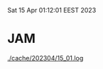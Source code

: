 Sat 15 Apr 01:12:01 EEST 2023
# JAM
<a href='./cache/202304/15_01.log'>./cache/202304/15_01.log</a>
